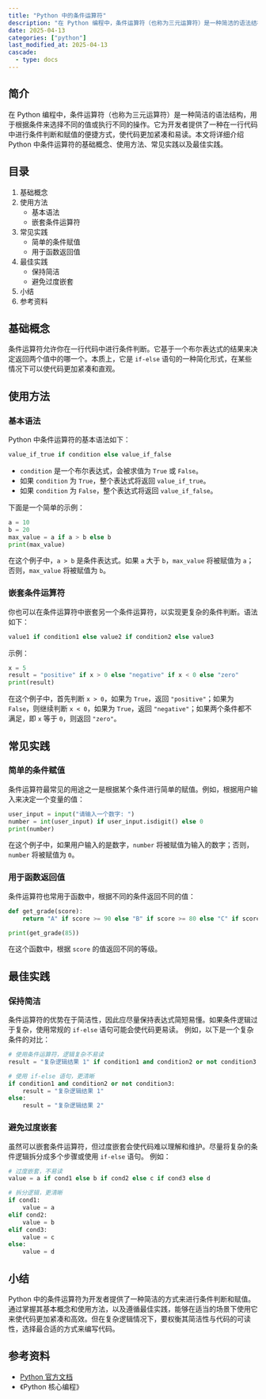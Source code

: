 ```yaml
---
title: "Python 中的条件运算符"
description: "在 Python 编程中，条件运算符（也称为三元运算符）是一种简洁的语法结构，用于根据条件来选择不同的值或执行不同的操作。它为开发者提供了一种在一行代码中进行条件判断和赋值的便捷方式，使代码更加紧凑和易读。本文将详细介绍 Python 中条件运算符的基础概念、使用方法、常见实践以及最佳实践。"
date: 2025-04-13
categories: ["python"]
last_modified_at: 2025-04-13
cascade:
  - type: docs
---
```



## 简介
在 Python 编程中，条件运算符（也称为三元运算符）是一种简洁的语法结构，用于根据条件来选择不同的值或执行不同的操作。它为开发者提供了一种在一行代码中进行条件判断和赋值的便捷方式，使代码更加紧凑和易读。本文将详细介绍 Python 中条件运算符的基础概念、使用方法、常见实践以及最佳实践。

<!-- more -->
## 目录
1. 基础概念
2. 使用方法
    - 基本语法
    - 嵌套条件运算符
3. 常见实践
    - 简单的条件赋值
    - 用于函数返回值
4. 最佳实践
    - 保持简洁
    - 避免过度嵌套
5. 小结
6. 参考资料

## 基础概念
条件运算符允许你在一行代码中进行条件判断。它基于一个布尔表达式的结果来决定返回两个值中的哪一个。本质上，它是 `if-else` 语句的一种简化形式，在某些情况下可以使代码更加紧凑和直观。

## 使用方法
### 基本语法
Python 中条件运算符的基本语法如下：
```python
value_if_true if condition else value_if_false
```
- `condition` 是一个布尔表达式，会被求值为 `True` 或 `False`。
- 如果 `condition` 为 `True`，整个表达式将返回 `value_if_true`。
- 如果 `condition` 为 `False`，整个表达式将返回 `value_if_false`。

下面是一个简单的示例：
```python
a = 10
b = 20
max_value = a if a > b else b
print(max_value)  
```
在这个例子中，`a > b` 是条件表达式。如果 `a` 大于 `b`，`max_value` 将被赋值为 `a`；否则，`max_value` 将被赋值为 `b`。

### 嵌套条件运算符
你也可以在条件运算符中嵌套另一个条件运算符，以实现更复杂的条件判断。语法如下：
```python
value1 if condition1 else value2 if condition2 else value3
```
示例：
```python
x = 5
result = "positive" if x > 0 else "negative" if x < 0 else "zero"
print(result)  
```
在这个例子中，首先判断 `x > 0`，如果为 `True`，返回 `"positive"`；如果为 `False`，则继续判断 `x < 0`，如果为 `True`，返回 `"negative"`；如果两个条件都不满足，即 `x` 等于 `0`，则返回 `"zero"`。

## 常见实践
### 简单的条件赋值
条件运算符最常见的用途之一是根据某个条件进行简单的赋值。例如，根据用户输入来决定一个变量的值：
```python
user_input = input("请输入一个数字: ")
number = int(user_input) if user_input.isdigit() else 0
print(number)  
```
在这个例子中，如果用户输入的是数字，`number` 将被赋值为输入的数字；否则，`number` 将被赋值为 `0`。

### 用于函数返回值
条件运算符也常用于函数中，根据不同的条件返回不同的值：
```python
def get_grade(score):
    return "A" if score >= 90 else "B" if score >= 80 else "C" if score >= 70 else "D" if score >= 60 else "F"

print(get_grade(85))  
```
在这个函数中，根据 `score` 的值返回不同的等级。

## 最佳实践
### 保持简洁
条件运算符的优势在于简洁性，因此应尽量保持表达式简短易懂。如果条件逻辑过于复杂，使用常规的 `if-else` 语句可能会使代码更易读。
例如，以下是一个复杂条件的对比：
```python
# 使用条件运算符，逻辑复杂不易读
result = "复杂逻辑结果 1" if condition1 and condition2 or not condition3 else "复杂逻辑结果 2"

# 使用 if-else 语句，更清晰
if condition1 and condition2 or not condition3:
    result = "复杂逻辑结果 1"
else:
    result = "复杂逻辑结果 2"
```

### 避免过度嵌套
虽然可以嵌套条件运算符，但过度嵌套会使代码难以理解和维护。尽量将复杂的条件逻辑拆分成多个步骤或使用 `if-else` 语句。
例如：
```python
# 过度嵌套，不易读
value = a if cond1 else b if cond2 else c if cond3 else d

# 拆分逻辑，更清晰
if cond1:
    value = a
elif cond2:
    value = b
elif cond3:
    value = c
else:
    value = d
```

## 小结
Python 中的条件运算符为开发者提供了一种简洁的方式来进行条件判断和赋值。通过掌握其基本概念和使用方法，以及遵循最佳实践，能够在适当的场景下使用它来使代码更加紧凑和高效。但在复杂逻辑情况下，要权衡其简洁性与代码的可读性，选择最合适的方式来编写代码。

## 参考资料
- [Python 官方文档](https://docs.python.org/3/)
- 《Python 核心编程》